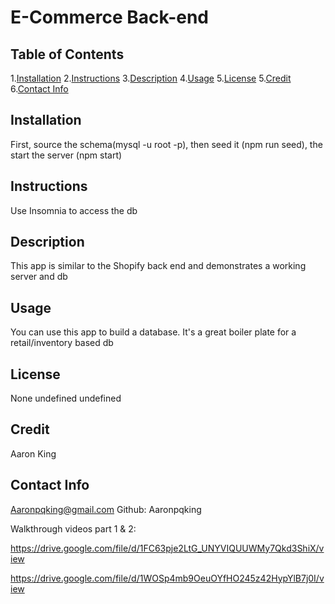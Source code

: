 # E-Commerce Back-end
  ## Table of Contents
  1.[Installation](#installation)
  2.[Instructions](#instructions)
  3.[Description](#description)
  4.[Usage](#usage)
  5.[License](#license)
  5.[Credit](#credit)
  6.[Contact Info](#credit)

  ## Installation
  First, source the schema(mysql -u root -p), then seed it (npm run seed), the start the server (npm start)
  ## Instructions
  Use Insomnia to access the db
  ## Description
  This app is similar to the Shopify back end and demonstrates a working server and db
  ## Usage
  You can use this app to build a database. It's a great boiler plate for a retail/inventory based db
  ## License
  None
  undefined
  undefined
  ## Credit
  Aaron King
  ## Contact Info
  Aaronpqking@gmail.com Github: Aaronpqking
  
Walkthrough videos part 1 & 2:

https://drive.google.com/file/d/1FC63pje2LtG_UNYVIQUUWMy7Qkd3ShiX/view

https://drive.google.com/file/d/1WOSp4mb9OeuOYfHO245z42HypYlB7j0I/view

